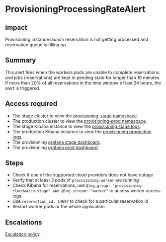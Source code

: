 ProvisioningProcessingRateAlert
===============================

Impact
------

Provisioning instance launch reservation is not getting processed and reservation queue is filling up.

Summary
-------

This alert fires when the workers pods are unable to complete reservations and jobs (reservations) are kept in pending state for longer than 10 minutes. If more than 20% of all reservations in the time window of last 24 hours, the alert is triggered.

Access required
---------------
- The stage cluster to view the [provisioning-stage namespace][provisioning-stage-namespace].
- The production cluster to view the [provisioning-prod namespace][provisioning-prod-namespace].
- The stage Kibana instance to view the [provisioning stage logs][provisioning-kibana-stage].
- The production Kibana instance to view the [provisioning production logs][provisioning-kibana-prod].
- The provisioning [grafana stage dashboard][grafana-stage].
- The provisioning [grafana prod dashboard][grafana-prod].

[provisioning-stage-namespace]: https://console-openshift-console.apps.crcs02ue1.urby.p1.openshiftapps.com/k8s/ns/provisioning-stage/services
[provisioning-prod-namespace]: https://console-openshift-console.apps.crcp01ue1.o9m8.p1.openshiftapps.com/project-details/ns/provisioning-prod
[provisioning-kibana-stage]: https://kibana.apps.crcs02ue1.urby.p1.openshiftapps.com/app/kibana#/discover?_g=(filters:!(),refreshInterval:(pause:!t,value:0),time:(from:now%2Fd,to:now%2Fd))&_a=(columns:!(_source),filters:!(),index:'43c5fed0-d5ce-11ea-b58c-a7c95afd7a5d',interval:auto,query:(language:kuery,query:'@log_group:provisioning'),sort:!())
[provisioning-kibana-prod]: https://kibana.apps.crcp01ue1.o9m8.p1.openshiftapps.com/app/kibana#/discover?_g=(filters:!(),refreshInterval:(pause:!t,value:0),time:(from:now%2Fd,to:now%2Fd))&_a=(columns:!(_source),filters:!(),index:'43c5fed0-d5ce-11ea-b58c-a7c95afd7a5d',interval:auto,query:(language:kuery,query:'@log_group:provisioning'),sort:!())
[grafana-stage]: https://grafana.stage.devshift.net/d/211/provisioning?orgId=1
[grafana-prod]: https://grafana.app-sre.devshift.net/d/211/provisioning?orgId=1

Steps
-----
- Check if one of the supported cloud providers does not have outage
- Verify that at least 3 pods of `provisioning-worker` are running
- Check Kibana for reservations, use `@log_group: "provisioning-cloudwatch-stage" and @log_stream: "worker"` to access worker access logs
- Use `reservation_id: 14697` to check for a particular reservation id
- Restart worker pods or the whole application


Escalations
-----------

[Escalation policy](data/teams/insights/escalation-policies/crc-provisioning-escalations.yml).
